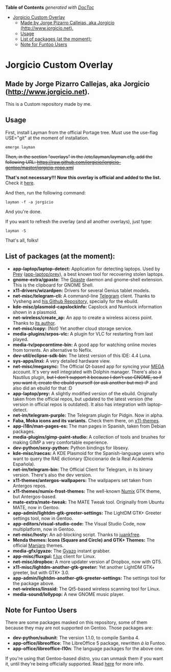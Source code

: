 <!-- START doctoc generated TOC please keep comment here to allow auto update -->
<!-- DON'T EDIT THIS SECTION, INSTEAD RE-RUN doctoc TO UPDATE -->
**Table of Contents**  *generated with [DocToc](https://github.com/thlorenz/doctoc)*

- [Jorgicio Custom Overlay](#jorgicio-custom-overlay)
  - [Made by Jorge Pizarro Callejas, aka Jorgicio (http://www.jorgicio.net).](#made-by-jorge-pizarro-callejas-aka-jorgicio-httpwwwjorgicionet)
  - [Usage](#usage)
  - [List of packages (at the moment):](#list-of-packages-at-the-moment)
  - [Note for Funtoo Users](#note-for-funtoo-users)

<!-- END doctoc generated TOC please keep comment here to allow auto update -->

Jorgicio Custom Overlay
=======================

Made by Jorge Pizarro Callejas, aka Jorgicio (http://www.jorgicio.net).
-----------------------------------------------------------------------

This is a Custom repository made by me.

Usage
-----

First, install Layman from the official Portage tree. Must use the use-flag USE="git" at the moment of installation.

    emerge layman

~~Then, in the section "overlays" in the /etc/layman/layman.cfg, add the following URL:
https://raw.github.com/jorgicio/jorgicio-gentoo/master/jorgicio-repo.xml~~

**That's not necessary!!! Now this overlay is official and added to the list.** Check it [here](http://gpo.zugaina.org/Overlays).

And then, run the following command:

    layman -f -a jorgicio

And you're done.

If you want to refresh the overlay (and all another overlays), just type:

    layman -S

That's all, folks!

List of packages (at the moment):
---------------------------------

 * **app-laptop/laptop-detect:** Application for detecting laptops. Used by [Prey](http://preyproject.com) ([app-laptop/prey](https://packages.gentoo.org/package/app-laptop/prey)), a best known tool for recovering stolen laptops.
 * **gnome-extra/gpaste**: The [Gpaste](http://www.imagination-land.org/posts/2013-10-22-gpaste-3.2.2-released.html) daemon and gnome-shell extension. This is the clipboard for GNOME Shell.
 * **x11-drivers/wizardpen:** Drivers for several Genius tablet models.
 * **net-misc/telegram-cli:** A command-line [Telegram](http://telegram.org) client. Thanks to Vysheng and [his Github Repository](https://github.com/vysheng/tg), specially for the ebuild.
 * **kde-misc/plasmoid-capslockinfo:** Capslock and Numlock information shown in a plasmoid.  
 * **net-wireless/create_ap:** An app to create a wireless access point. Thanks to [its author](https://github.com/oblique).
 * **net-misc/copy:** (Not) Yet another cloud storage service.
 * **media-plugins/srpos-vlc:** A plugin for VLC for restarting from last played.
 * **media-tv/popcorntime-bin:** A good app for watching online movies from torrents. An alternative to Neflix.
 * **dev-util/eclipse-sdk-bin:** The latest version of this IDE: 4.4 Luna.
 * **sys-apps/inxi:** A very detailed hardware view.
 * **net-misc/megasync:** The Official Qt-based app for syncing your [MEGA](http://mega.co.nz) account. It's very well integrated with Dolphin manager. There's also a Nautilus plugin, ~~but I don't support it because I don't use GNOME, so if you want it, create the ebuild yourself (or ask another but me) :P~~ and also did an ebuild for that :D
 * **app-laptop/prey:** A slightly modified version of the ebuild. Originally taken from the official repos, but updated to the latest version (the version in official repos is outdated). It also has integration with laptop-detect.
 * **net-im/telegram-purple:** The Telegram plugin for Pidgin. Now in alpha.
 * **Faba, Moka icons and its variants.** Check them there, on [x11-themes](/x11-themes).
 * **app-i18n/man-pages-es:** The man pages in Spanish, taken from Debian packages.
 * **media-plugins/gimp-paint-studio:** A collection of tools and brushes for making GIMP a very comfortable experience.
 * **dev-python/sexy-python:** Python bindings for libsexy.
 * **kde-misc/raecas:** A KDE Plasmoid for the Spanish-language users who want to query the RAE dictionary (Diccionario de la Real Academia Española).
 * **net-im/telegram-bin:** The Official Client for Telegram, in its binary version. There's also the dev version.
 * **x11-themes/antergos-wallpapers:** The wallpapers set taken from Antergos repos.
 * **x11-themes/numix-frost-themes:** The well-known [Numix](http://numixproject.org) GTK theme, but Antergos-based.
 * **mate-extra/mate-tweak:** The MATE Tweak tool. Originally from Ubuntu MATE, now in Gentoo.
 * **app-admin/lightdm-gtk-greeter-settings:** The LightDM GTK+ Greeter settings tool, now in Gentoo.
 * **app-editors/visual-studio-code:** The Visual Studio Code, now multiplatform, now in Gentoo.
 * **net-misc/hosty:** An ad-blocking script. Thanks to [juankfree](https://github.com/juankfree/hosty).
 * **Menda themes: Icons (Square and Circle) and GTK+ Themes:** The official [Manjaro](http://manjaro.org) themes.
 * **media-gfx/gyazo:** The [Gyazo](http://gyazo.com) instant grabber.
 * **app-misc/fluxgui:** [f.lux](http://justgetflux.com) client for Linux.
 * **net-misc/dropbox:** A more updater version af Dropbox, now with QT5.
 * **x11-misc/lightdm-another-gtk-greeter:** Yet another LightDM GTK+ greeter, but with GTK+ 3.0.
 * **app-admin/lightdm-another-gtk-greeter-settings:** The settings tool for the package above.
 * **net-wireless/linssid:** The Qt5-based wireless scanning tool for Linux.
 * **media-sound/lollypop:** A new GNOME music player.

Note for Funtoo Users
---------------------

There are some packages masked on this repository, some of them because they may are not supported on Gentoo. Those packages are:
 * **dev-python/subunit**: The version 1.1.0, to compile Samba 4.
 * **app-office/libreoffice**: The LibreOffice 5 package, rewritten _à la_ Funtoo.
 * **app-office/libreoffice-l10n**: The language packages for the above one.

If you're using that Gentoo-based distro, you can unmask them if you want it, until they're being officially supported. Read [here](http://www.funtoo.org/Portage/Unmask) for more info.
